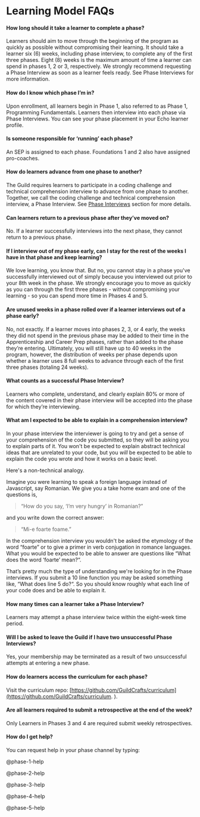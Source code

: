 # Learning Model FAQs

#### How long should it take a learner to complete a phase?

Learners should aim to move through the beginning of the program as quickly as possible without compromising their learning. It should take a learner six \(6\) weeks, including phase interview, to complete any of the first three phases. Eight \(8\) weeks is the maximum amount of time a learner can spend in phases 1, 2 or 3, respectively. We strongly recommend requesting a Phase Interview as soon as a learner feels ready. See Phase Interviews for more information.

#### How do I know which phase I’m in?

Upon enrollment, all learners begin in Phase 1, also referred to as Phase 1, Programming Fundamentals. Learners then interview into each phase via Phase Interviews. You can see your phase placement in your Echo learner profile.

#### Is someone responsible for ‘running’ each phase?

An SEP is assigned to each phase. Foundations 1 and 2 also have assigned pro-coaches.

#### How do learners advance from one phase to another?

The Guild requires learners to participate in a coding challenge and technical comprehension interview to advance from one phase to another. Together, we call the coding challenge and technical comprehension interview, a Phase Interview. See [Phase Interviews](//Phases/Interviews/README.md) section for more details.

#### Can learners return to a previous phase after they’ve moved on?

No. If a learner successfully interviews into the next phase, they cannot return to a previous phase.

#### If I interview out of my phase early, can I stay for the rest of the weeks I have in that phase and keep learning?

We love learning, you know that. But no, you cannot stay in a phase you've successfully interviewed out of simply because you interviewed out prior to your 8th week in the phase. We strongly encourage you to move as quickly as you can through the first three phases - without compromising your learning - so you can spend more time in Phases 4 and 5. 

#### Are unused weeks in a phase rolled over if a learner interviews out of a phase early?

No, not exactly. If a learner moves into phases 2, 3, or 4 early, the weeks they did not spend in the previous phase may be added to their time in the Apprenticeship and Career Prep phases, rather than added to the phase they’re entering. Ultimately, you will still have up to 40 weeks in the program, however, the distribution of weeks per phase depends upon whether a learner uses 8 full weeks to advance through each of the first three phases \(totaling 24 weeks\).

#### What counts as a successful Phase Interview?

Learners who complete, understand, and clearly explain 80% or more of the content covered in their phase interview will be accepted into the phase for which they’re interviewing.

#### What am I expected to be able to explain in a comprehension interview?

In your phase interview the interviewer is going to try and get a sense of your comprehension of the code you submitted, so they will be asking you to explain parts of it. You won't be expected to explain abstract technical ideas that are unrelated to your code, but you *will* be expected to be able to explain the code you wrote and how it works on a basic level.

Here's a non-technical analogy.

Imagine you were learning to speak a foreign language instead of Javascript, say Romanian. We give you a take home exam and one of the questions is,

> “How do you say, ‘I’m very hungry’ in Romanian?”

and you write down the correct answer:

> “Mi-e foarte foame.”

In the comprehension interview you wouldn't be asked the etymology of the word “foarte” or to give a primer in verb conjugation in romance languages. What you would be expected to be able to answer are questions like “What does the word ‘foarte’ mean?“. 

That’s pretty much the type of understanding we're looking for in the Phase interviews. If you submit a 10 line function you may be asked something like, “What does line 5 do?“. So you should know roughly what each line of your code does and be able to explain it.

#### How many times can a learner take a Phase Interview?

Learners may attempt a phase interview twice within the eight-week time period.

#### Will I be asked to leave the Guild if I have two unsuccessful Phase Interviews?

Yes, your membership may be terminated as a result of two unsuccessful attempts at entering a new phase.

#### How do learners access the curriculum for each phase?

Visit the curriculum repo: [https://github.com/GuildCrafts/curriculum](https://github.com/GuildCrafts/curriculum. ).

#### Are all learners required to submit a retrospective at the end of the week?

Only Learners in Phases 3 and 4 are required submit weekly retrospectives.

#### How do I get help?

You can request help in your phase channel by typing:

@phase-1-help

@phase-2-help

@phase-3-help

@phase-4-help

@phase-5-help

